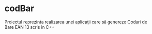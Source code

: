 # codBar
Proiectul reprezinta realizarea unei aplicaţii care să genereze Coduri de Bare  EAN 13 scris in  C++
